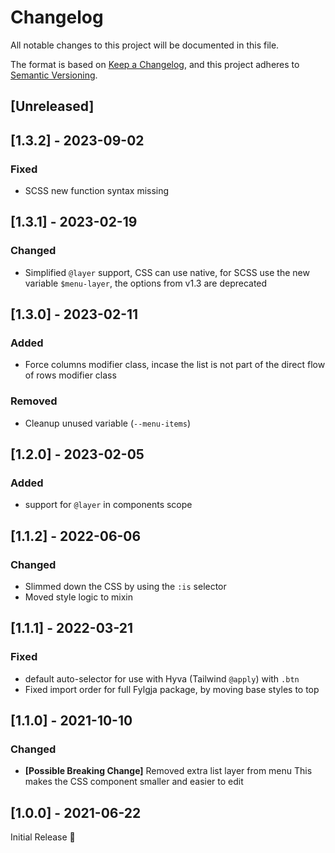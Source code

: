 # Changelog
All notable changes to this project will be documented in this file.

The format is based on [Keep a Changelog](https://keepachangelog.com/en/1.0.0/),
and this project adheres to [Semantic Versioning](https://semver.org/spec/v2.0.0.html).

## [Unreleased]

## [1.3.2] - 2023-09-02
### Fixed
- SCSS new function syntax missing

## [1.3.1] - 2023-02-19
### Changed
- Simplified `@layer` support,
  CSS can use native, for SCSS use the new variable `$menu-layer`,
  the options from v1.3 are deprecated

## [1.3.0] - 2023-02-11
### Added
- Force columns modifier class,
  incase the list is not part of the direct flow of rows modifier class

### Removed
- Cleanup unused variable (`--menu-items`)

## [1.2.0] - 2023-02-05
### Added
- support for `@layer` in components scope

## [1.1.2] - 2022-06-06
### Changed
- Slimmed down the CSS by using the `:is` selector
- Moved style logic to mixin

## [1.1.1] - 2022-03-21
### Fixed
- default auto-selector for use with Hyva (Tailwind `@apply`) with `.btn`
- Fixed import order for full Fylgja package, by moving base styles to top

## [1.1.0] - 2021-10-10
### Changed
- **[Possible Breaking Change]** Removed extra list layer from menu
  This makes the CSS component smaller and easier to edit

## [1.0.0] - 2021-06-22
Initial Release 🎉
